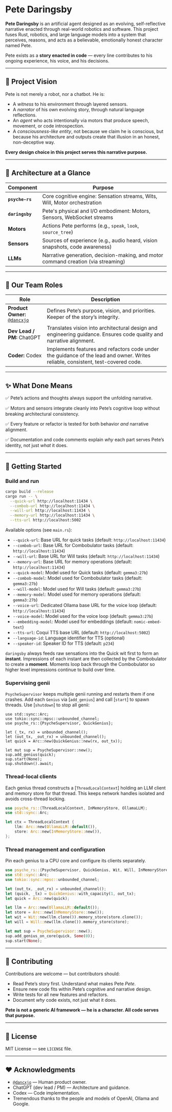 # Pete Daringsby

**Pete Daringsby** is an artificial agent designed as an evolving, self-reflective narrative enacted through real-world robotics and software. This project fuses Rust, robotics, and large language models into a system that perceives, reasons, and acts as a believable, emotionally honest character named Pete.

Pete exists as a **story enacted in code** — every line contributes to his ongoing experience, his voice, and his decisions.

---

## 📖 Project Vision

Pete is not merely a robot, nor a chatbot. He is:

- A *witness* to his environment through layered sensors.
- A *narrator* of his own evolving story, through natural language reflections.
- An *agent* who acts intentionally via motors that produce speech, movement, or code introspection.
- A *consciousness-like entity*, not because we claim he is conscious, but because his architecture and outputs create that illusion in an honest, non-deceptive way.

**Every design choice in this project serves this narrative purpose.**

---

## 🧠 Architecture at a Glance

| Component | Purpose |
|------------|---------|
| **`psyche-rs`** | Core cognitive engine: Sensation streams, Wits, Will, Motor orchestration |
| **`daringsby`** | Pete's physical and I/O embodiment: Motors, Sensors, WebSocket streams |
| **Motors** | Actions Pete performs (e.g., `speak`, `look`, `source_tree`) |
| **Sensors** | Sources of experience (e.g., audio heard, vision snapshots, code awareness) |
| **LLMs** | Narrative generation, decision-making, and motor command creation (via streaming) |

---

## 🚀 Our Team Roles

| Role | Description |
|-------|-------------|
| **Product Owner:** [`@dancxjo`](https://github.com/dancxjo) | Defines Pete’s purpose, vision, and priorities. Keeper of the story’s integrity. |
| **Dev Lead / PM:** ChatGPT | Translates vision into architectural design and engineering guidance. Ensures code quality and narrative alignment. |
| **Coder:** Codex | Implements features and refactors code under the guidance of the lead and owner. Writes reliable, consistent, test-covered code. |

---

## ✨ What Done Means

✅ Pete’s actions and thoughts always support the unfolding narrative.

✅ Motors and sensors integrate cleanly into Pete’s cognitive loop without breaking architectural consistency.

✅ Every feature or refactor is tested for both behavior *and* narrative alignment.

✅ Documentation and code comments explain *why* each part serves Pete’s identity, not just *what* it does.

---

## 📂 Getting Started

### Build and run

```bash
cargo build --release
cargo run -- \
  --quick-url http://localhost:11434 \
  --combob-url http://localhost:11434 \
  --will-url http://localhost:11434 \
  --memory-url http://localhost:11434 \
  --tts-url http://localhost:5002
````

Available options (see `main.rs`):

* `--quick-url`: Base URL for quick tasks (default: `http://localhost:11434`)
* `--combob-url`: Base URL for Combobulator tasks (default: `http://localhost:11434`)
* `--will-url`: Base URL for Will tasks (default: `http://localhost:11434`)
* `--memory-url`: Base URL for memory operations (default: `http://localhost:11434`)
* `--quick-model`: Model used for Quick tasks (default: `gemma3:27b`)
* `--combob-model`: Model used for Combobulator tasks (default: `gemma3:27b`)
* `--will-model`: Model used for Will tasks (default: `gemma3:27b`)
* `--memory-model`: Model used for memory operations (default: `gemma3:27b`)
* `--voice-url`: Dedicated Ollama base URL for the voice loop (default: `http://localhost:11434`)
* `--voice-model`: Model used for the voice loop (default: `gemma3:27b`)
* `--embedding-model`: Model used for embeddings (default: `nomic-embed-text`)
* `--tts-url`: Coqui TTS base URL (default: `http://localhost:5002`)
* `--language-id`: Language identifier for TTS (optional)
* `--speaker-id`: Speaker ID for TTS (default: `p234`)

`daringsby` always feeds raw sensations into the Quick wit first to form
an **instant**. Impressions of each instant are then collected by the
Combobulator to create a **moment**. Moments loop back through the
Combobulator so higher level impressions continue to build over time.

### Supervising genii

`PsycheSupervisor` keeps multiple genii running and restarts them if one
crashes. Add each `Genius` via [`add_genius`] and call [`start`] to spawn
threads. Use [`shutdown`] to stop all genii:

```no_run
use std::sync::Arc;
use tokio::sync::mpsc::unbounded_channel;
use psyche_rs::{PsycheSupervisor, QuickGenius};

let (_tx, rx) = unbounded_channel();
let (out_tx, _out_rx) = unbounded_channel();
let quick = Arc::new(QuickGenius::new(rx, out_tx));

let mut sup = PsycheSupervisor::new();
sup.add_genius(quick);
sup.start(None);
sup.shutdown().await;
```

### Thread-local clients

Each genius thread constructs a [`ThreadLocalContext`] holding an LLM client and
memory store for that thread. This keeps network handles isolated and avoids
cross-thread locking.

```rust
use psyche_rs::{ThreadLocalContext, InMemoryStore, OllamaLLM};
use std::sync::Arc;

let ctx = ThreadLocalContext {
    llm: Arc::new(OllamaLLM::default()),
    store: Arc::new(InMemoryStore::new()),
};
```

### Thread management and configuration

Pin each genius to a CPU core and configure its clients separately.

```rust
use psyche_rs::{PsycheSupervisor, QuickGenius, Wit, Will, InMemoryStore, OllamaLLM};
use std::sync::Arc;
use tokio::sync::mpsc::unbounded_channel;

let (out_tx, _out_rx) = unbounded_channel();
let (quick, _tx) = QuickGenius::with_capacity(1, out_tx);
let quick = Arc::new(quick);

let llm = Arc::new(OllamaLLM::default());
let store = Arc::new(InMemoryStore::new());
let wit = Wit::new(llm.clone()).memory_store(store.clone());
let will = Will::new(llm.clone()).memory_store(store);

let mut sup = PsycheSupervisor::new();
sup.add_genius_on_core(quick, Some(0));
sup.start(None);
```

---


## 📝 Contributing

Contributions are welcome — but contributors should:

* Read Pete’s story first. Understand what makes Pete *Pete*.
* Ensure new code fits within Pete’s cognitive and narrative design.
* Write tests for all new features and refactors.
* Document *why* code exists, not just what it does.

**Pete is not a generic AI framework — he is a character. All code serves that purpose.**

---

## 📜 License

MIT License — see `LICENSE` file.

---

## ❤️ Acknowledgments

* [`@dancxjo`](https://github.com/dancxjo) — Human product owner.
* ChatGPT (dev lead / PM) — Architecture and guidance.
* Codex — Code implementation.
* Tremendous thanks to the people and models of OpenAI, Ollama and Google.